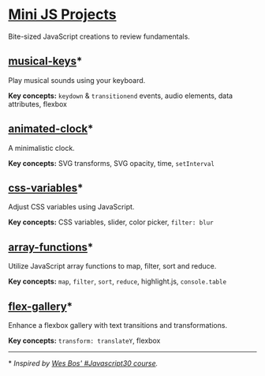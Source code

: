 # [Mini JS Projects](https://amypeniston.github.io/mini-js-projects/)
Bite-sized JavaScript creations to review fundamentals. 

## [musical-keys](https://amypeniston.github.io/mini-js-projects/musical-keys/)\*

Play musical sounds using your keyboard.

**Key concepts:** `keydown` & `transitionend` events, audio elements, data attributes, flexbox

## [animated-clock](https://amypeniston.github.io/mini-js-projects/animated-clock/)\*

A minimalistic clock.

**Key concepts:** SVG transforms, SVG opacity, time, `setInterval`

## [css-variables](https://amypeniston.github.io/mini-js-projects/css-variables/)\*

Adjust CSS variables using JavaScript.

**Key concepts:** CSS variables, slider, color picker, `filter: blur`

## [array-functions](https://amypeniston.github.io/mini-js-projects/array-functions/)\*

Utilize JavaScript array functions to map, filter, sort and reduce.

**Key concepts:** `map`, `filter`, `sort`, `reduce`, highlight.js, `console.table`

## [flex-gallery](https://amypeniston.github.io/mini-js-projects/flex-gallery/)\*

Enhance a flexbox gallery with text transitions and transformations.

**Key concepts:** `transform: translateY`, flexbox

---

\* *Inspired by [Wes Bos' #Javascript30 course](https://javascript30.com/).*